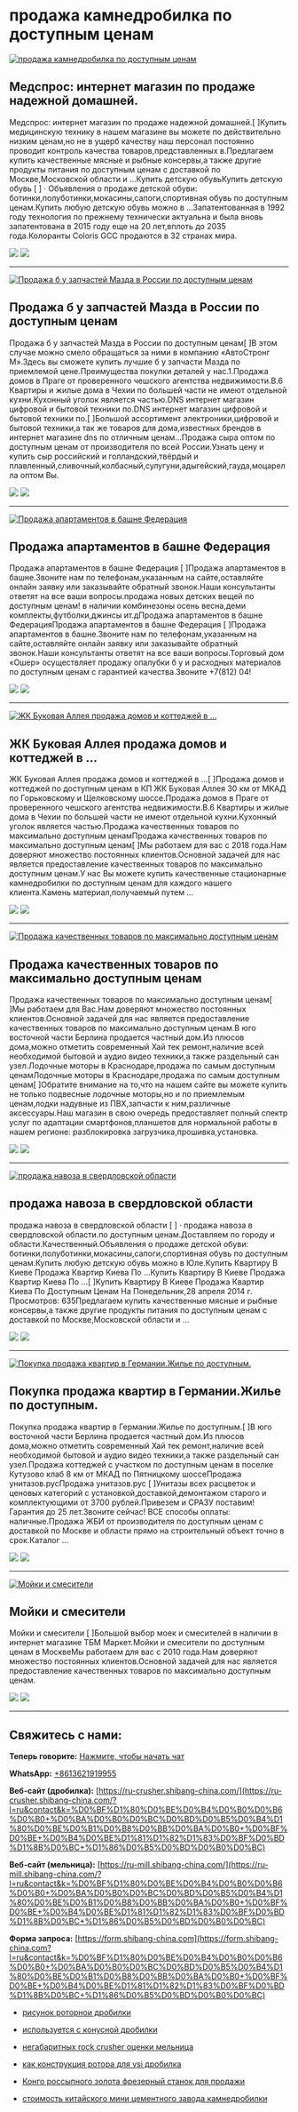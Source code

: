# продажа камнедробилка по доступным ценам

<a href="https://swt.shibang-china.com/?l=ru&img&k=%D0%BF%D1%80%D0%BE%D0%B4%D0%B0%D0%B6%D0%B0+%D0%BA%D0%B0%D0%BC%D0%BD%D0%B5%D0%B4%D1%80%D0%BE%D0%B1%D0%B8%D0%BB%D0%BA%D0%B0+%D0%BF%D0%BE+%D0%B4%D0%BE%D1%81%D1%82%D1%83%D0%BF%D0%BD%D1%8B%D0%BC+%D1%86%D0%B5%D0%BD%D0%B0%D0%BC" target="_blank">![продажа камнедробилка по доступным ценам](http://static.shibang-china.com/all-800x300/33.jpg)</a>

## Медспрос: интернет магазин по продаже надежной домашней.
Медспрос: интернет магазин по продаже надежной домашней.[ ]Купить медицинскую технику в нашем магазине вы можете по действительно низким ценам,но не в ущерб качеству наш персонал постоянно проводит контроль качества товаров,представленных в.Предлагаем купить качественные мясные и рыбные консервы,а также другие продукты питания по доступным ценам с доставкой по Москве,Московской области и …Купить детскую обувьКупить детскую обувь [ ]&nbsp;&#0183;&#32;Объявления о продаже детской обуви: ботинки,полуботинки,мокасины,сапоги,спортивная обувь по доступным ценам.Купить любую детскую обувь можно в …Запатентованная в 1992 году технология по прежнему технически актуальна и была вновь запатентована в 2015 году еще на 20 лет,вплоть до 2035 года.Колоранты Coloris GCC продаются в 32 странах мира.


<a href="https://whatsapp.shibangsoft.com/WhatsApp.php" target="_blank" title="WhatsApp">![](http://static.shibang-china.com/icon/whatsapp.png)</a> <a href="https://swt.shibang-china.com/?l=ru&icon&k=%D0%BF%D1%80%D0%BE%D0%B4%D0%B0%D0%B6%D0%B0+%D0%BA%D0%B0%D0%BC%D0%BD%D0%B5%D0%B4%D1%80%D0%BE%D0%B1%D0%B8%D0%BB%D0%BA%D0%B0+%D0%BF%D0%BE+%D0%B4%D0%BE%D1%81%D1%82%D1%83%D0%BF%D0%BD%D1%8B%D0%BC+%D1%86%D0%B5%D0%BD%D0%B0%D0%BC" target="_blank">![](http://static.shibang-china.com/icon/chat-ru.png)</a>

---

<a href="https://swt.shibang-china.com/?l=ru&img&k=%D0%BF%D1%80%D0%BE%D0%B4%D0%B0%D0%B6%D0%B0+%D0%BA%D0%B0%D0%BC%D0%BD%D0%B5%D0%B4%D1%80%D0%BE%D0%B1%D0%B8%D0%BB%D0%BA%D0%B0+%D0%BF%D0%BE+%D0%B4%D0%BE%D1%81%D1%82%D1%83%D0%BF%D0%BD%D1%8B%D0%BC+%D1%86%D0%B5%D0%BD%D0%B0%D0%BC" target="_blank">![Продажа б у запчастей Мазда в России по доступным ценам](http://static.shibang-china.com/all-800x300/512.jpg)</a>

## Продажа б у запчастей Мазда в России по доступным ценам
Продажа б у запчастей Мазда в России по доступным ценам[ ]В этом случае можно смело обращаться за ними в компанию &#171;АвтоСтронг М&#187;.Здесь вы сможете купить лучшие б у запчасти Мазда по приемлемой цене.Преимущества покупки деталей у нас.1.Продажа домов в Праге от проверенного чешского агентства недвижимости.В.6 Квартиры и жилые дома в Чехии по большей части не имеют отдельной кухни.Кухонный уголок является частью.DNS интернет магазин цифровой и бытовой техники по.DNS интернет магазин цифровой и бытовой техники по.[ ]Большой ассортимент электроники,цифровой и бытовой техники,а так же товаров для дома,известных брендов в интернет магазине dns по отличным ценам…Продажа сыра оптом по доступным ценам от производителя по всей России.Узнать цену и купить сыр российский и голландский,твёрдый и плавленный,сливочный,колбасный,сулугуни,адыгейский,гауда,моцарелла оптом Вы.


<a href="https://whatsapp.shibangsoft.com/WhatsApp.php" target="_blank" title="WhatsApp">![](http://static.shibang-china.com/icon/whatsapp.png)</a> <a href="https://swt.shibang-china.com/?l=ru&icon&k=%D0%BF%D1%80%D0%BE%D0%B4%D0%B0%D0%B6%D0%B0+%D0%BA%D0%B0%D0%BC%D0%BD%D0%B5%D0%B4%D1%80%D0%BE%D0%B1%D0%B8%D0%BB%D0%BA%D0%B0+%D0%BF%D0%BE+%D0%B4%D0%BE%D1%81%D1%82%D1%83%D0%BF%D0%BD%D1%8B%D0%BC+%D1%86%D0%B5%D0%BD%D0%B0%D0%BC" target="_blank">![](http://static.shibang-china.com/icon/chat-ru.png)</a>

---

<a href="https://swt.shibang-china.com/?l=ru&img&k=%D0%BF%D1%80%D0%BE%D0%B4%D0%B0%D0%B6%D0%B0+%D0%BA%D0%B0%D0%BC%D0%BD%D0%B5%D0%B4%D1%80%D0%BE%D0%B1%D0%B8%D0%BB%D0%BA%D0%B0+%D0%BF%D0%BE+%D0%B4%D0%BE%D1%81%D1%82%D1%83%D0%BF%D0%BD%D1%8B%D0%BC+%D1%86%D0%B5%D0%BD%D0%B0%D0%BC" target="_blank">![Продажа апартаментов в башне Федерация](http://static.shibang-china.com/all-800x300/1274.jpg)</a>

## Продажа апартаментов в башне Федерация
Продажа апартаментов в башне Федерация [ ]Продажа апартаментов в башне.Звоните нам по телефонам,указанным на сайте,оставляйте онлайн заявку или заказывайте обратный звонок.Наши консультанты ответят на все ваши вопросы.продажа новых детских вещей по доступным ценам! в наличии комбинезоны осень весна,деми комплекты,футболки,джинсы ит.дПродажа апартаментов в башне ФедерацияПродажа апартаментов в башне Федерация [ ]Продажа апартаментов в башне.Звоните нам по телефонам,указанным на сайте,оставляйте онлайн заявку или заказывайте обратный звонок.Наши консультанты ответят на все ваши вопросы.Торговый дом &#171;Ошер&#187; осуществляет продажу опалубки б у и расходных материалов по доступным ценам с гарантией качества.Звоните +7(812) 04!


<a href="https://whatsapp.shibangsoft.com/WhatsApp.php" target="_blank" title="WhatsApp">![](http://static.shibang-china.com/icon/whatsapp.png)</a> <a href="https://swt.shibang-china.com/?l=ru&icon&k=%D0%BF%D1%80%D0%BE%D0%B4%D0%B0%D0%B6%D0%B0+%D0%BA%D0%B0%D0%BC%D0%BD%D0%B5%D0%B4%D1%80%D0%BE%D0%B1%D0%B8%D0%BB%D0%BA%D0%B0+%D0%BF%D0%BE+%D0%B4%D0%BE%D1%81%D1%82%D1%83%D0%BF%D0%BD%D1%8B%D0%BC+%D1%86%D0%B5%D0%BD%D0%B0%D0%BC" target="_blank">![](http://static.shibang-china.com/icon/chat-ru.png)</a>

---

<a href="https://swt.shibang-china.com/?l=ru&img&k=%D0%BF%D1%80%D0%BE%D0%B4%D0%B0%D0%B6%D0%B0+%D0%BA%D0%B0%D0%BC%D0%BD%D0%B5%D0%B4%D1%80%D0%BE%D0%B1%D0%B8%D0%BB%D0%BA%D0%B0+%D0%BF%D0%BE+%D0%B4%D0%BE%D1%81%D1%82%D1%83%D0%BF%D0%BD%D1%8B%D0%BC+%D1%86%D0%B5%D0%BD%D0%B0%D0%BC" target="_blank">![ЖК Буковая Аллея продажа домов и коттеджей в …](http://static.shibang-china.com/all-800x300/1139.jpg)</a>

## ЖК Буковая Аллея продажа домов и коттеджей в …
ЖК Буковая Аллея продажа домов и коттеджей в …[ ]Продажа домов и коттеджей по доступным ценам в КП ЖК Буковая Аллея 30 км от МКАД по Горьковскому и Щелковскому шоссе.Продажа домов в Праге от проверенного чешского агентства недвижимости.В.6 Квартиры и жилые дома в Чехии по большей части не имеют отдельной кухни.Кухонный уголок является частью.Продажа качественных товаров по максимально доступным ценамПродажа качественных товаров по максимально доступным ценам[ ]Мы работаем для вас с 2018 года.Нам доверяют множество постоянных клиентов.Основной задачей для нас является предоставление качественных товаров по максимально доступным ценам.У нас Вы можете купить качественные стационарные камнедробилки по доступным ценам для каждого нашего клиента.Камень материал,получаемый путем …


<a href="https://whatsapp.shibangsoft.com/WhatsApp.php" target="_blank" title="WhatsApp">![](http://static.shibang-china.com/icon/whatsapp.png)</a> <a href="https://swt.shibang-china.com/?l=ru&icon&k=%D0%BF%D1%80%D0%BE%D0%B4%D0%B0%D0%B6%D0%B0+%D0%BA%D0%B0%D0%BC%D0%BD%D0%B5%D0%B4%D1%80%D0%BE%D0%B1%D0%B8%D0%BB%D0%BA%D0%B0+%D0%BF%D0%BE+%D0%B4%D0%BE%D1%81%D1%82%D1%83%D0%BF%D0%BD%D1%8B%D0%BC+%D1%86%D0%B5%D0%BD%D0%B0%D0%BC" target="_blank">![](http://static.shibang-china.com/icon/chat-ru.png)</a>

---

<a href="https://swt.shibang-china.com/?l=ru&img&k=%D0%BF%D1%80%D0%BE%D0%B4%D0%B0%D0%B6%D0%B0+%D0%BA%D0%B0%D0%BC%D0%BD%D0%B5%D0%B4%D1%80%D0%BE%D0%B1%D0%B8%D0%BB%D0%BA%D0%B0+%D0%BF%D0%BE+%D0%B4%D0%BE%D1%81%D1%82%D1%83%D0%BF%D0%BD%D1%8B%D0%BC+%D1%86%D0%B5%D0%BD%D0%B0%D0%BC" target="_blank">![Продажа качественных товаров по максимально доступным ценам](http://static.shibang-china.com/all-800x300/428.jpg)</a>

## Продажа качественных товаров по максимально доступным ценам
Продажа качественных товаров по максимально доступным ценам[ ]Мы работаем для Вас.Нам доверяют множество постоянных клиентов.Основной задачей для нас является предоставление качественных товаров по максимально доступным ценам.В юго восточной части Берлина продается частный дом.Из плюсов дома,можно отметить современный Хай тек ремонт,наличие всей необходимой бытовой и аудио видео техники,а также раздельный сан узел.Лодочные моторы в Краснодаре,продажа по самым доступным ценамЛодочные моторы в Краснодаре,продажа по самым доступным ценам[ ]Обратите внимание на то,что на нашем сайте вы можете купить не только подвесные лодочные моторы,но и по приемлемым ценам,лодки надувные из ПВХ,запчасти к ним,различные аксессуары.Наш магазин в свою очередь предоставляет полный спектр услуг по адаптации смартфонов,планшетов для нормальной работы в нашем регионе: разблокировка загрузчика,прошивка,установка.


<a href="https://whatsapp.shibangsoft.com/WhatsApp.php" target="_blank" title="WhatsApp">![](http://static.shibang-china.com/icon/whatsapp.png)</a> <a href="https://swt.shibang-china.com/?l=ru&icon&k=%D0%BF%D1%80%D0%BE%D0%B4%D0%B0%D0%B6%D0%B0+%D0%BA%D0%B0%D0%BC%D0%BD%D0%B5%D0%B4%D1%80%D0%BE%D0%B1%D0%B8%D0%BB%D0%BA%D0%B0+%D0%BF%D0%BE+%D0%B4%D0%BE%D1%81%D1%82%D1%83%D0%BF%D0%BD%D1%8B%D0%BC+%D1%86%D0%B5%D0%BD%D0%B0%D0%BC" target="_blank">![](http://static.shibang-china.com/icon/chat-ru.png)</a>

---

<a href="https://swt.shibang-china.com/?l=ru&img&k=%D0%BF%D1%80%D0%BE%D0%B4%D0%B0%D0%B6%D0%B0+%D0%BA%D0%B0%D0%BC%D0%BD%D0%B5%D0%B4%D1%80%D0%BE%D0%B1%D0%B8%D0%BB%D0%BA%D0%B0+%D0%BF%D0%BE+%D0%B4%D0%BE%D1%81%D1%82%D1%83%D0%BF%D0%BD%D1%8B%D0%BC+%D1%86%D0%B5%D0%BD%D0%B0%D0%BC" target="_blank">![продажа навоза в свердловской области](http://static.shibang-china.com/all-800x300/1197.jpg)</a>

## продажа навоза в свердловской области
продажа навоза в свердловской области [ ]&nbsp;&#0183;&#32;продажа навоза в свердловской области.по доступным ценам.Доставляем по городу и области.Качественный.Объявления о продаже детской обуви: ботинки,полуботинки,мокасины,сапоги,спортивная обувь по доступным ценам.Купить любую детскую обувь можно в Юле.Купить Квартиру В Киеве Продажа Квартир Киева По …Купить Квартиру В Киеве Продажа Квартир Киева По …[ ]Купить Квартиру В Киеве Продажа Квартир Киева По Доступным Ценам На Понедельник,28 апреля 2014 г. Просмотров: 635Предлагаем купить качественные мясные и рыбные консервы,а также другие продукты питания по доступным ценам с доставкой по Москве,Московской области и …


<a href="https://whatsapp.shibangsoft.com/WhatsApp.php" target="_blank" title="WhatsApp">![](http://static.shibang-china.com/icon/whatsapp.png)</a> <a href="https://swt.shibang-china.com/?l=ru&icon&k=%D0%BF%D1%80%D0%BE%D0%B4%D0%B0%D0%B6%D0%B0+%D0%BA%D0%B0%D0%BC%D0%BD%D0%B5%D0%B4%D1%80%D0%BE%D0%B1%D0%B8%D0%BB%D0%BA%D0%B0+%D0%BF%D0%BE+%D0%B4%D0%BE%D1%81%D1%82%D1%83%D0%BF%D0%BD%D1%8B%D0%BC+%D1%86%D0%B5%D0%BD%D0%B0%D0%BC" target="_blank">![](http://static.shibang-china.com/icon/chat-ru.png)</a>

---

<a href="https://swt.shibang-china.com/?l=ru&img&k=%D0%BF%D1%80%D0%BE%D0%B4%D0%B0%D0%B6%D0%B0+%D0%BA%D0%B0%D0%BC%D0%BD%D0%B5%D0%B4%D1%80%D0%BE%D0%B1%D0%B8%D0%BB%D0%BA%D0%B0+%D0%BF%D0%BE+%D0%B4%D0%BE%D1%81%D1%82%D1%83%D0%BF%D0%BD%D1%8B%D0%BC+%D1%86%D0%B5%D0%BD%D0%B0%D0%BC" target="_blank">![Покупка продажа квартир в Германии.Жилье по доступным.](http://static.shibang-china.com/all-800x300/41.jpg)</a>

## Покупка продажа квартир в Германии.Жилье по доступным.
Покупка продажа квартир в Германии.Жилье по доступным.[ ]В юго восточной части Берлина продается частный дом.Из плюсов дома,можно отметить современный Хай тек ремонт,наличие всей необходимой бытовой и аудио видео техники,а также раздельный сан узел.Продажа коттеджей с участком по доступным ценам в поселке Кутузово клаб 8 км от МКАД по Пятницкому шоссеПродажа унитазов.русПродажа унитазов.рус [ ]Унитазы всех расцветок и ценовых категорий с установкой,доставкой,демонтажом старого и комплектующими от 3700 рублей.Привезем и СРАЗУ поставим! Гарантия до 25 лет.Звоните сейчас! ВСЕ способы оплаты: наличные.Продажа ЖБИ от производителя по доступным ценам с доставкой по Москве и области прямо на строительный объект точно в срок.Каталог …


<a href="https://whatsapp.shibangsoft.com/WhatsApp.php" target="_blank" title="WhatsApp">![](http://static.shibang-china.com/icon/whatsapp.png)</a> <a href="https://swt.shibang-china.com/?l=ru&icon&k=%D0%BF%D1%80%D0%BE%D0%B4%D0%B0%D0%B6%D0%B0+%D0%BA%D0%B0%D0%BC%D0%BD%D0%B5%D0%B4%D1%80%D0%BE%D0%B1%D0%B8%D0%BB%D0%BA%D0%B0+%D0%BF%D0%BE+%D0%B4%D0%BE%D1%81%D1%82%D1%83%D0%BF%D0%BD%D1%8B%D0%BC+%D1%86%D0%B5%D0%BD%D0%B0%D0%BC" target="_blank">![](http://static.shibang-china.com/icon/chat-ru.png)</a>

---

<a href="https://swt.shibang-china.com/?l=ru&img&k=%D0%BF%D1%80%D0%BE%D0%B4%D0%B0%D0%B6%D0%B0+%D0%BA%D0%B0%D0%BC%D0%BD%D0%B5%D0%B4%D1%80%D0%BE%D0%B1%D0%B8%D0%BB%D0%BA%D0%B0+%D0%BF%D0%BE+%D0%B4%D0%BE%D1%81%D1%82%D1%83%D0%BF%D0%BD%D1%8B%D0%BC+%D1%86%D0%B5%D0%BD%D0%B0%D0%BC" target="_blank">![Мойки и смесители](http://static.shibang-china.com/all-800x300/1529.jpg)</a>

## Мойки и смесители
Мойки и смесители [ ]Большой выбор моек и смесителей в наличии в интернет магазине ТБМ Маркет.Мойки и смесители по доступным ценам в МосквеМы работаем для вас с 2010 года.Нам доверяют множество постоянных клиентов.Основной задачей для нас является предоставление качественных товаров по максимально доступным ценам.

<a href="https://whatsapp.shibangsoft.com/WhatsApp.php" target="_blank" title="WhatsApp">![](http://static.shibang-china.com/icon/whatsapp.png)</a> <a href="https://swt.shibang-china.com/?l=ru&icon&k=%D0%BF%D1%80%D0%BE%D0%B4%D0%B0%D0%B6%D0%B0+%D0%BA%D0%B0%D0%BC%D0%BD%D0%B5%D0%B4%D1%80%D0%BE%D0%B1%D0%B8%D0%BB%D0%BA%D0%B0+%D0%BF%D0%BE+%D0%B4%D0%BE%D1%81%D1%82%D1%83%D0%BF%D0%BD%D1%8B%D0%BC+%D1%86%D0%B5%D0%BD%D0%B0%D0%BC" target="_blank">![](http://static.shibang-china.com/icon/chat-ru.png)</a>

---
## Свяжитесь с нами:

**Теперь говорите:** [Нажмите, чтобы начать чат](https://swt.shibang-china.com?l=ru&contact&k=%D0%BF%D1%80%D0%BE%D0%B4%D0%B0%D0%B6%D0%B0+%D0%BA%D0%B0%D0%BC%D0%BD%D0%B5%D0%B4%D1%80%D0%BE%D0%B1%D0%B8%D0%BB%D0%BA%D0%B0+%D0%BF%D0%BE+%D0%B4%D0%BE%D1%81%D1%82%D1%83%D0%BF%D0%BD%D1%8B%D0%BC+%D1%86%D0%B5%D0%BD%D0%B0%D0%BC)

**WhatsApp:**  [+8613621919955](https://whatsapp.shibangsoft.com/WhatsApp.php)

**Веб-сайт (дробилка):** [https://ru-crusher.shibang-china.com/](https://ru-crusher.shibang-china.com/?l=ru&contact&k=%D0%BF%D1%80%D0%BE%D0%B4%D0%B0%D0%B6%D0%B0+%D0%BA%D0%B0%D0%BC%D0%BD%D0%B5%D0%B4%D1%80%D0%BE%D0%B1%D0%B8%D0%BB%D0%BA%D0%B0+%D0%BF%D0%BE+%D0%B4%D0%BE%D1%81%D1%82%D1%83%D0%BF%D0%BD%D1%8B%D0%BC+%D1%86%D0%B5%D0%BD%D0%B0%D0%BC)

**Веб-сайт (мельница):** [https://ru-mill.shibang-china.com/](https://ru-mill.shibang-china.com/?l=ru&contact&k=%D0%BF%D1%80%D0%BE%D0%B4%D0%B0%D0%B6%D0%B0+%D0%BA%D0%B0%D0%BC%D0%BD%D0%B5%D0%B4%D1%80%D0%BE%D0%B1%D0%B8%D0%BB%D0%BA%D0%B0+%D0%BF%D0%BE+%D0%B4%D0%BE%D1%81%D1%82%D1%83%D0%BF%D0%BD%D1%8B%D0%BC+%D1%86%D0%B5%D0%BD%D0%B0%D0%BC)

**Форма запроса:** [https://form.shibang-china.com](https://form.shibang-china.com?l=ru&contact&k=%D0%BF%D1%80%D0%BE%D0%B4%D0%B0%D0%B6%D0%B0+%D0%BA%D0%B0%D0%BC%D0%BD%D0%B5%D0%B4%D1%80%D0%BE%D0%B1%D0%B8%D0%BB%D0%BA%D0%B0+%D0%BF%D0%BE+%D0%B4%D0%BE%D1%81%D1%82%D1%83%D0%BF%D0%BD%D1%8B%D0%BC+%D1%86%D0%B5%D0%BD%D0%B0%D0%BC)

* [рисунок роторнои дробилки](../113/%D1%80%D0%B8%D1%81%D1%83%D0%BD%D0%BE%D0%BA%20%D1%80%D0%BE%D1%82%D0%BE%D1%80%D0%BD%D0%BE%D0%B8%20%D0%B4%D1%80%D0%BE%D0%B1%D0%B8%D0%BB%D0%BA%D0%B8.md)

* [используется с конусной дробилки](../107/%D0%B8%D1%81%D0%BF%D0%BE%D0%BB%D1%8C%D0%B7%D1%83%D0%B5%D1%82%D1%81%D1%8F%20%D1%81%20%D0%BA%D0%BE%D0%BD%D1%83%D1%81%D0%BD%D0%BE%D0%B9%20%D0%B4%D1%80%D0%BE%D0%B1%D0%B8%D0%BB%D0%BA%D0%B8.md)

* [негабаритных rock crusher оценки мельница](../112/%D0%BD%D0%B5%D0%B3%D0%B0%D0%B1%D0%B0%D1%80%D0%B8%D1%82%D0%BD%D1%8B%D1%85%20rock%20crusher%C2%A0%D0%BE%D1%86%D0%B5%D0%BD%D0%BA%D0%B8%20%D0%BC%D0%B5%D0%BB%D1%8C%D0%BD%D0%B8%D1%86%D0%B0.md)

* [как конструкция ротора для vsi дробилка](../108/%D0%BA%D0%B0%D0%BA%20%D0%BA%D0%BE%D0%BD%D1%81%D1%82%D1%80%D1%83%D0%BA%D1%86%D0%B8%D1%8F%20%D1%80%D0%BE%D1%82%D0%BE%D1%80%D0%B0%20%D0%B4%D0%BB%D1%8F%20vsi%20%D0%B4%D1%80%D0%BE%D0%B1%D0%B8%D0%BB%D0%BA%D0%B0.md)

* [Конго россыпного золота фрезерный станок для продажи](../111/%D0%9A%D0%BE%D0%BD%D0%B3%D0%BE%20%D1%80%D0%BE%D1%81%D1%81%D1%8B%D0%BF%D0%BD%D0%BE%D0%B3%D0%BE%20%D0%B7%D0%BE%D0%BB%D0%BE%D1%82%D0%B0%20%D1%84%D1%80%D0%B5%D0%B7%D0%B5%D1%80%D0%BD%D1%8B%D0%B9%20%D1%81%D1%82%D0%B0%D0%BD%D0%BE%D0%BA%20%D0%B4%D0%BB%D1%8F%20%D0%BF%D1%80%D0%BE%D0%B4%D0%B0%D0%B6%D0%B8.md)

* [стоимость китайского мини цементного завода камнедробилки](../117/%D1%81%D1%82%D0%BE%D0%B8%D0%BC%D0%BE%D1%81%D1%82%D1%8C%20%D0%BA%D0%B8%D1%82%D0%B0%D0%B9%D1%81%D0%BA%D0%BE%D0%B3%D0%BE%20%D0%BC%D0%B8%D0%BD%D0%B8%20%D1%86%D0%B5%D0%BC%D0%B5%D0%BD%D1%82%D0%BD%D0%BE%D0%B3%D0%BE%20%D0%B7%D0%B0%D0%B2%D0%BE%D0%B4%D0%B0%20%D0%BA%D0%B0%D0%BC%D0%BD%D0%B5%D0%B4%D1%80%D0%BE%D0%B1%D0%B8%D0%BB%D0%BA%D0%B8.md)